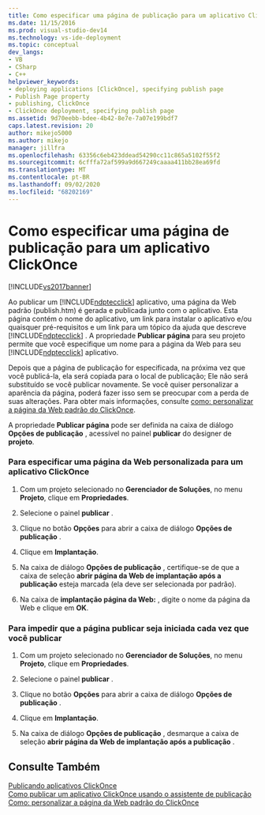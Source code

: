 ```yaml
---
title: Como especificar uma página de publicação para um aplicativo ClickOnce | Microsoft Docs
ms.date: 11/15/2016
ms.prod: visual-studio-dev14
ms.technology: vs-ide-deployment
ms.topic: conceptual
dev_langs:
- VB
- CSharp
- C++
helpviewer_keywords:
- deploying applications [ClickOnce], specifying publish page
- Publish Page property
- publishing, ClickOnce
- ClickOnce deployment, specifying publish page
ms.assetid: 9d70eebb-bdee-4b42-8e7e-7a07e199bdf7
caps.latest.revision: 20
author: mikejo5000
ms.author: mikejo
manager: jillfra
ms.openlocfilehash: 63356c6eb423ddead54290cc11c865a5102f55f2
ms.sourcegitcommit: 6cfffa72af599a9d667249caaaa411bb28ea69fd
ms.translationtype: MT
ms.contentlocale: pt-BR
ms.lasthandoff: 09/02/2020
ms.locfileid: "68202169"
---
```

# <a name="how-to-specify-a-publish-page-for-a-clickonce-application"></a>Como especificar uma página de publicação para um aplicativo ClickOnce
[!INCLUDE[vs2017banner](../includes/vs2017banner.md)]

Ao publicar um [!INCLUDE[ndptecclick](../includes/ndptecclick-md.md)] aplicativo, uma página da Web padrão (publish.htm) é gerada e publicada junto com o aplicativo. Esta página contém o nome do aplicativo, um link para instalar o aplicativo e/ou quaisquer pré-requisitos e um link para um tópico da ajuda que descreve [!INCLUDE[ndptecclick](../includes/ndptecclick-md.md)] . A propriedade **Publicar página** para seu projeto permite que você especifique um nome para a página da Web para seu [!INCLUDE[ndptecclick](../includes/ndptecclick-md.md)] aplicativo.  
  
 Depois que a página de publicação for especificada, na próxima vez que você publicá-la, ela será copiada para o local de publicação; Ele não será substituído se você publicar novamente. Se você quiser personalizar a aparência da página, poderá fazer isso sem se preocupar com a perda de suas alterações. Para obter mais informações, consulte [como: personalizar a página da Web padrão do ClickOnce](../deployment/how-to-customize-the-default-web-page-for-a-clickonce-application.md).  
  
 A propriedade **Publicar página** pode ser definida na caixa de diálogo **Opções de publicação** , acessível no painel **publicar** do designer de **projeto**.  
  
### <a name="to-specify-a-custom-web-page-for-a-clickonce-application"></a>Para especificar uma página da Web personalizada para um aplicativo ClickOnce  
  
1. Com um projeto selecionado no **Gerenciador de Soluções**, no menu **Projeto**, clique em **Propriedades**.  
  
2. Selecione o painel **publicar** .  
  
3. Clique no botão **Opções** para abrir a caixa de diálogo **Opções de publicação** .  
  
4. Clique em **Implantação**.  
  
5. Na caixa de diálogo **Opções de publicação** , certifique-se de que a caixa de seleção **abrir página da Web de implantação após a publicação** esteja marcada (ela deve ser selecionada por padrão).  
  
6. Na caixa de **implantação página da Web:** , digite o nome da página da Web e clique em **OK**.  
  
### <a name="to-prevent-the-publish-page-from-launching-each-time-you-publish"></a>Para impedir que a página publicar seja iniciada cada vez que você publicar  
  
1. Com um projeto selecionado no **Gerenciador de Soluções**, no menu **Projeto**, clique em **Propriedades**.  
  
2. Selecione o painel **publicar** .  
  
3. Clique no botão **Opções** para abrir a caixa de diálogo **Opções de publicação** .  
  
4. Clique em **Implantação**.  
  
5. Na caixa de diálogo **Opções de publicação** , desmarque a caixa de seleção **abrir página da Web de implantação após a publicação** .  
  
## <a name="see-also"></a>Consulte Também  
 [Publicando aplicativos ClickOnce](../deployment/publishing-clickonce-applications.md)   
 [Como publicar um aplicativo ClickOnce usando o assistente de publicação](../deployment/how-to-publish-a-clickonce-application-using-the-publish-wizard.md)   
 [Como: personalizar a página da Web padrão do ClickOnce](../deployment/how-to-customize-the-default-web-page-for-a-clickonce-application.md)
